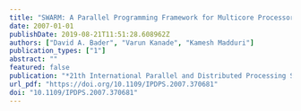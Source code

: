 ```yaml
---
title: "SWARM: A Parallel Programming Framework for Multicore Processors"
date: 2007-01-01
publishDate: 2019-08-21T11:51:28.608962Z
authors: ["David A. Bader", "Varun Kanade", "Kamesh Madduri"]
publication_types: ["1"]
abstract: ""
featured: false
publication: "*21th International Parallel and Distributed Processing Symposium (IPDPS 2007), Proceedings, 26-30 March 2007, Long Beach, California, USA*"
url_pdf: "https://doi.org/10.1109/IPDPS.2007.370681"
doi: "10.1109/IPDPS.2007.370681"
---
```


